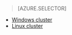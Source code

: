 > [AZURE.SELECTOR]
- [Windows cluster](/documentation/articles/hdinsight-develop-deploy-java-mapreduce)
- [Linux cluster](/documentation/articles/hdinsight-develop-deploy-java-mapreduce-linux)

<!---HONumber=74-->